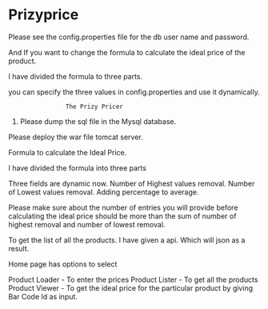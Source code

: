 Prizyprice
==========
Please see the config.properties file for the db user name and password.

And If you want to change the formula to calculate the ideal price of the product.

I have divided the formula to three parts.

you can specify the three values in config.properties and use it dynamically.

					The Prizy Pricer


1. Please dump the sql file in the Mysql database.

 Please deploy the war file tomcat server.

Formula to calculate the Ideal Price.

I have divided the formula into three parts

Three fields are dynamic now.
Number of Highest values removal.
Number of Lowest values removal.
Adding percentage to average.

Please make sure about the number of entries you will provide before calculating the ideal price should be more than the sum of number of highest removal and number of lowest removal.

To get the list of all the products. I have given a api. Which will json as a result.

Home page has options to select

Product Loader - To enter the prices
Product Lister - To get all the products
Product Viewer - To get the ideal price for the particular product by giving Bar Code Id as input.

